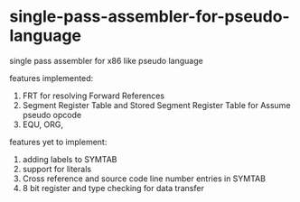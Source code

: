 # single-pass-assembler-for-pseudo-language
single pass assembler for x86 like pseudo language

features implemented:
1. FRT for resolving Forward References
2. Segment Register Table and Stored Segment Register Table for Assume pseudo opcode
3. EQU, ORG, 

features yet to implement:
1. adding labels to SYMTAB
2. support for literals
3. Cross reference and source code line number entries in SYMTAB
4. 8 bit register and type checking for data transfer
